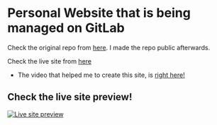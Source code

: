 # Personal Website that is being managed on GitLab

Check the original repo from [here](https://gitlab.com/FahimFBA/personal-website). I made the repo public afterwards.

Check the live site from [here](https://fahimbinamin.com/)

* The video that helped me to create this site, is [right here!](https://www.youtube.com/watch?v=OPaLnMw2i_0)

## Check the live site preview!

[![Live site preview](https://img.youtube.com/vi/-XWtIEcVTlI/0.jpg)](https://www.youtube.com/watch?v=XWtIEcVTlI)